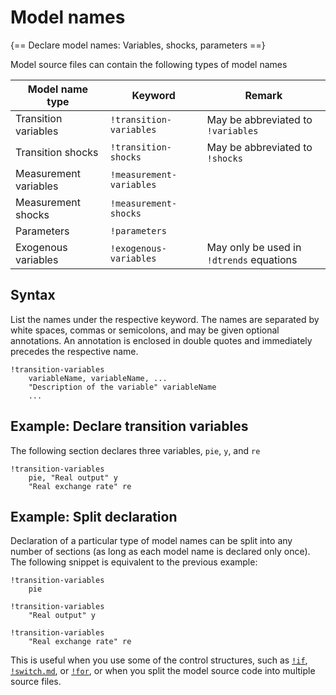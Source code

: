 # Model names

{== Declare model names: Variables, shocks, parameters ==}

Model source files can contain the following types of model names

Model name type | Keyword | Remark
---|---|---
Transition variables | `!transition-variables` | May be abbreviated to `!variables`
Transition shocks | `!transition-shocks` | May be abbreviated to `!shocks`
Measurement variables | `!measurement-variables` | 
Measurement shocks | `!measurement-shocks` | 
Parameters | `!parameters` |
Exogenous variables | `!exogenous-variables` | May only be used in `!dtrends` equations


## Syntax

List the names under the respective keyword. The names are
separated by white spaces, commas or semicolons, and may be given
optional annotations. An annotation is enclosed in double quotes and
immediately precedes the respective name.

    !transition-variables
        variableName, variableName, ...
        "Description of the variable" variableName
        ...


## Example: Declare transition variables

The following section declares three variables, `pie`, `y`, and `re`

```iris
!transition-variables
    pie, "Real output" y
    "Real exchange rate" re
```


## Example: Split declaration

Declaration of a particular type of model names can be split into any
number of sections (as long as each model name is declared only once). The
following snippet is equivalent to the previous example:

```iris
!transition-variables
    pie

!transition-variables
    "Real output" y

!transition-variables
    "Real exchange rate" re
```

This is useful when you use some of the control structures, such as
[`!if`](!if.md), [`!switch.md`](!switch.md), or [`!for`](!for.md), or when you
split the model source code into multiple source files.

